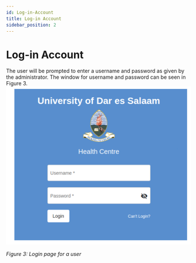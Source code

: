```yaml
---
id: Log-in-Account
title: Log-in Account
sidebar_position: 2
---
```

# Log-in Account

The user will be prompted to enter a username and password as given by the administrator. The window for username and password can be seen in Figure 3.
![alt text](<../../static/img/Login page for user.PNG>)

*Figure 3: Login page for a user*

